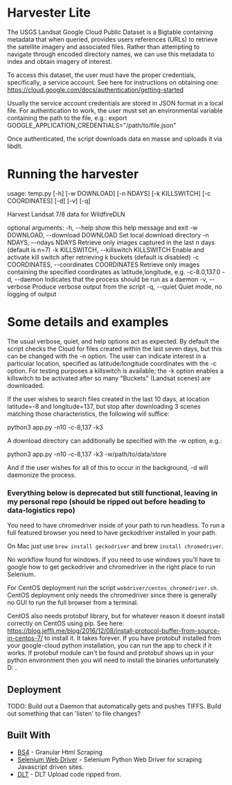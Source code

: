 # Harvester Lite

The USGS Landsat Google Cloud Public Dataset is a Bigtable containing metadata that when queried, provides users references (URLs) to retrieve the satellite imagery and associated files. Rather than attempting to navigate through encoded directory names, we can use this metadata to index and obtain imagery of interest.

To access this dataset, the user must have the proper credentials, specifically, a service account. See here for instructions on obtaining one: https://cloud.google.com/docs/authentication/getting-started

Usually the service account credentials are stored in JSON format in a local file. For authentication to work, the user must set an environmental variable containing the path to the file, e.g.:
export GOOGLE_APPLICATION_CREDENTIALS="/path/to/file.json"

Once authenticated, the script downloads data en masse and uploads it via libdlt. 

# Running the harvester

usage: temp.py [-h] [-w DOWNLOAD] [-n NDAYS] [-k KILLSWITCH] [-c COORDINATES]
               [-d] [-v] [-q]

Harvest Landsat 7/8 data for WildfireDLN

optional arguments:
  -h, --help            show this help message and exit
  -w DOWNLOAD, --download DOWNLOAD
                        Set local download directory
  -n NDAYS, --ndays NDAYS
                        Retrieve only images captured in the last n days
                        (default is n=7)
  -k KILLSWITCH, --killswitch KILLSWITCH
                        Enable and activate kill switch after retrieving k
                        buckets (default is disabled)
  -c COORDINATES, --coordinates COORDINATES
                        Retrieve only images containing the specified
                        coordinates as latitude,longitude, e.g. -c-8.0,137.0
  -d, --daemon          Indicates that the process should be run as a daemon
  -v, --verbose         Produce verbose output from the script
  -q, --quiet           Quiet mode, no logging of output

# Some details and examples

The usual verbose, quiet, and help options act as expected. By default the script checks the Cloud for files created within the last seven days, but this can be changed with the -n option. The user can indicate interest in a particular location, specified as latitude/longitude coordinates with the -c option. For testing purposes a killswitch is available; the -k option enables a killswitch to be activated after so many "Buckets" (Landsat scenes) are downloaded.

If the user wishes to search files created in the last 10 days, at location latitude=-8 and longitude=137, but stop after downloading 3 scenes matching those characteristics, the following will suffice:

python3 app.py -n10 -c-8,137 -k3

A download directory can additionally be specified with the -w option, e.g.:

python3 app.py -n10 -c-8,137 -k3 -w/path/to/data/store

And if the user wishes for all of this to occur in the background, -d will daemonize the process.

### Everything below is deprecated but still functional, leaving in my personal repo (should be ripped out before heading to data-logistics repo)

You need to have chromedriver inside of your path to run headless. To run a full featured
browser you need to have geckodriver installed in your path.

On Mac just use `brew install geckodriver` and brew `install chromedriver`.

No workflow found for windows. If you need to use windows you'll have to google how
to get geckodriver and chromedriver in the right place to run Selenium.

For CentOS deployment run the script ` webdriver/centos_chromedriver.sh `. CentOS deployment only needs the chromedriver since there is generally no GUI
to run the full browser from a terminal.

CentOS also needs protobuf library, but for whatever reason it doesnt install correctly on CentOS using pip.
See here: https://blog.jeffli.me/blog/2016/12/08/install-protocol-buffer-from-source-in-centos-7/ to install it.
It takes forever. If you have protobuf installed from your google-cloud python installation, you can run the app to
check if it works. If protobuf module can't be found and protobuf shows up in your python environment then you will
need to install the binaries unfortunately D: .

## Deployment

TODO: Build out a Daemon that automatically gets and pushes TIFFS. Build out something that can 'listen' to file changes?

## Built With

* [BS4](https://www.crummy.com/software/BeautifulSoup/bs4/doc/) - Granular Html Scraping
* [Selenium Web Driver](http://selenium-python.readthedocs.io/getting-started.html) - Selenium Python Web Driver for scraping Javascript driven sites.
* [DLT](https://github.com/datalogistics/dlt-web/blob/develop/public/js/map/TopologyMapController.js#L81) - DLT Upload code ripped from.

